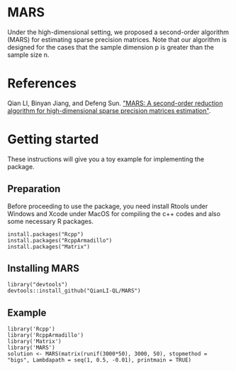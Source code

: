 # MARS
Under the high-dimensional setting, we proposed a second-order algorithm (MARS) for estimating sparse precision matrices. Note that our algorithm is designed for the cases that the sample dimension p is greater than the sample size n.

# References
Qian LI, Binyan Jiang, and Defeng Sun. ["MARS: A second-order reduction algorithm for high-dimensional sparse precision matrices estimation"](https://www.polyu.edu.hk/ama/profile/dfsun/MARS0624.pdf). 

# Getting started
These instructions will give you a toy example for implementing the package.

## Preparation
Before proceeding to use the package, you need install Rtools under Windows and Xcode under MacOS for compiling the c++ codes and also some necessary R packages.

```
install.packages("Rcpp")
install.packages("RcppArmadillo")
install.packages("Matrix")
```

## Installing MARS

```
library("devtools")
devtools::install_github("QianLI-QL/MARS")
```

## Example

```
library('Rcpp')
library('RcppArmadillo')
library('Matrix')
library('MARS')
solution <- MARS(matrix(runif(3000*50), 3000, 50), stopmethod = "bigs", Lambdapath = seq(1, 0.5, -0.01), printmain = TRUE)
```
